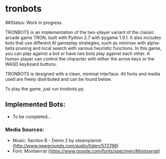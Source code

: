 # tronbots

##Status: Work in progress

TRONBOTS is an implementation of the two-player variant of the classic arcade game TRON, built with Python 2.7 with pygame 1.9.1. It also includes bots that use different AI gameplay strategies, such as minimax with alpha-beta pruning and local search with various heuristic functions. In this game, you can play against a bot or have two bots play against each other. A human player can control the character with either the arrow keys or the WASD keyboard buttons.

TRONBOTS is designed with a clean, minimal interface. All fonts and media used are freely distributed and can be found below.

To play the game, just run tronbots.py.

## Implemented Bots:
- To be completed...

### Media Sources:
- Music: Section B - Demo 2 by steampianist (http://www.newgrounds.com/audio/listen/572768)
- Font: Montserrat (https://www.google.com/fonts/specimen/Montserrat)
